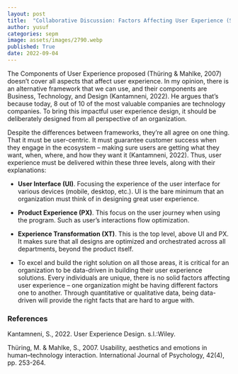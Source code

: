 ```yaml
---
layout: post
title:  "Collaborative Discussion: Factors Affecting User Experience (Summary)"
author: yusuf
categories: sepm
image: assets/images/2790.webp
published: True
date: 2022-09-04
---
```


The Components of User Experience proposed (Thüring & Mahlke, 2007) doesn’t cover all aspects that affect user experience. In my opinion, there is an alternative framework that we can use, and their components are Business, Technology, and Design (Kantamneni, 2022). He argues that’s because today, 8 out of 10 of the most valuable companies are technology companies. To bring this impactful user experience design, it should be deliberately designed from all perspective of an organization.

Despite the differences between frameworks, they’re all agree on one thing. That it must be user-centric. It must guarantee customer success when they engage in the ecosystem – making sure users are getting what they want, when, where, and how they want it (Kantamneni, 2022). Thus, user experience must be delivered within these three levels, along with their explanations:
- **User Interface (UI)**. Focusing the experience of the user interface for various devices (mobile, desktop, etc.). UI is the bare minimum that an organization must think of in designing great user experience.
- **Product Experience (PX)**. This focus on the user journey when using the program. Such as user’s interactions flow optimization.
- **Experience Transformation (XT)**. This is the top level, above UI and PX. It makes sure that all designs are optimized and orchestrated across all departments, beyond the product itself.

- To excel and build the right solution on all those areas, it is critical for an organization to be data-driven in building their user experience solutions. Every individuals are unique, there is no solid factors affecting user experience – one organization might be having different factors one to another. Through quantitative or qualitative data, being data-driven will provide the right facts that are hard to argue with.


### References

Kantamneni, S., 2022. User Experience Design. s.l.:Wiley.

Thüring, M. & Mahlke, S., 2007. Usability, aesthetics and emotions in human–technology interaction. International Journal of Psychology, 42(4), pp. 253-264.




